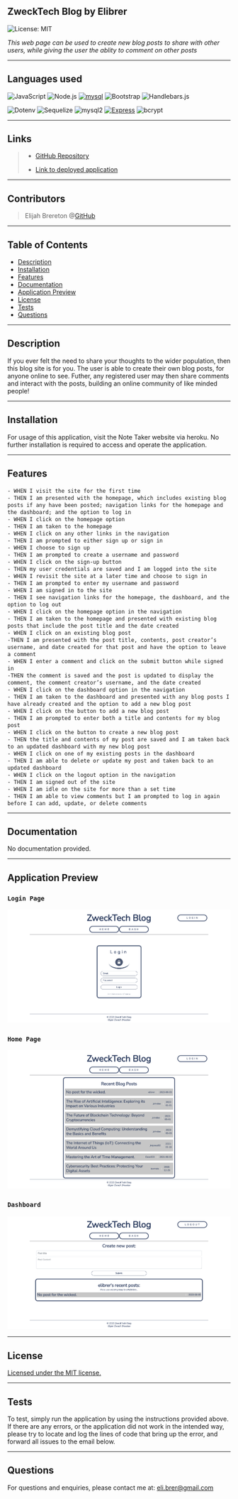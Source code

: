 ## ZweckTech Blog by Elibrer 
![License: MIT](https://img.shields.io/badge/License-MIT-yellow.svg)

*This web page can be used to create new blog posts to share with other users, while giving the user the ablity to comment on other posts*

---

## Languages used
![JavaScript](https://img.shields.io/badge/JavaScript-323330?style=for-the-badge&logo=javascript&logoColor=F7DF1E) ![Node.js](https://img.shields.io/badge/Node.js-43853D?style=for-the-badge&logo=node.js&logoColor=white) [![mysql](https://img.shields.io/badge/MySQL-00000F?style=for-the-badge&logo=mysql&logoColor=white)](https://www.mysql.com/) ![Bootstrap](https://img.shields.io/badge/Bootstrap-563D7C?style=for-the-badge&logo=bootstrap&logoColor=white) ![Handlebars.js](https://img.shields.io/badge/Handlebars.js-FF7E5F?style=for-the-badge&logo=handlebars.js&logoColor=white)

![Dotenv](https://img.shields.io/badge/dotenv-8.2.0-yellowgreen?style=for-the-badge) ![Sequelize](https://img.shields.io/badge/Sequelize-5.21.7-blue?style=for-the-badge) ![mysql2](https://img.shields.io/badge/MySQL2-2.1.0-blue?style=for-the-badge) [![Express](https://img.shields.io/badge/Express-4.17.1-green.svg?style=for-the-badge)](https://expressjs.com/) ![bcrypt](https://img.shields.io/badge/bcrypt-5.1.0-blue?style=for-the-badge&logo=appveyor) 

---

## Links
> - [GitHub Repository](https://github.com/elibrer/online-tech-blog)
> 
> - [Link to deployed application](https://zweck-tech-blog.herokuapp.com/)

---

## Contributors
> Elijah Brereton @[GitHub](https://github.com/elibrer)

---

## Table of Contents
- [Description](#description)
- [Installation](#installation)
- [Features](#features)
- [Documentation](#documentation)
- [Application Preview](#application-preview)
- [License](#license)
- [Tests](#tests)
- [Questions](#questions)

---

## Description
If you ever felt the need to share your thoughts to the wider population, then this blog site is for you. The user is able to create their own blog posts, for anyone online to see. Futher, any registered user may then share comments and interact with the posts, building an online community of like minded people!

---

## Installation
For usage of this application, visit the Note Taker website via heroku. No further installation is required to access and operate the application.

---

## Features
```
- WHEN I visit the site for the first time
- THEN I am presented with the homepage, which includes existing blog posts if any have been posted; navigation links for the homepage and the dashboard; and the option to log in
- WHEN I click on the homepage option
- THEN I am taken to the homepage
- WHEN I click on any other links in the navigation
- THEN I am prompted to either sign up or sign in
- WHEN I choose to sign up
- THEN I am prompted to create a username and password
- WHEN I click on the sign-up button
- THEN my user credentials are saved and I am logged into the site
- WHEN I revisit the site at a later time and choose to sign in
- THEN I am prompted to enter my username and password
- WHEN I am signed in to the site
- THEN I see navigation links for the homepage, the dashboard, and the option to log out
- WHEN I click on the homepage option in the navigation
- THEN I am taken to the homepage and presented with existing blog posts that include the post title and the date created
- WHEN I click on an existing blog post
-THEN I am presented with the post title, contents, post creator’s username, and date created for that post and have the option to leave a comment
- WHEN I enter a comment and click on the submit button while signed in
-THEN the comment is saved and the post is updated to display the comment, the comment creator’s username, and the date created
- WHEN I click on the dashboard option in the navigation
- THEN I am taken to the dashboard and presented with any blog posts I have already created and the option to add a new blog post
- WHEN I click on the button to add a new blog post
- THEN I am prompted to enter both a title and contents for my blog post
- WHEN I click on the button to create a new blog post
- THEN the title and contents of my post are saved and I am taken back to an updated dashboard with my new blog post
- WHEN I click on one of my existing posts in the dashboard
- THEN I am able to delete or update my post and taken back to an updated dashboard
- WHEN I click on the logout option in the navigation
- THEN I am signed out of the site
- WHEN I am idle on the site for more than a set time
- THEN I am able to view comments but I am prompted to log in again before I can add, update, or delete comments
```

---

## Documentation
No documentation provided.

---

## Application Preview
### `Login Page`
![login page](./public/images/zweck-tech-login.png)
### `Home Page`
![home page](./public/images/zweck-tech_home.png)
### `Dashboard`
![dashboard](./public/images/zweck-tech-dash.png)

---

## License
[Licensed under the MIT license.](https://opensource.org/licenses/MIT)

---

## Tests
To test, simply run the application by using the instructions provided above. If there are any errors, or the application did not work in the intended way, please try to locate and log the lines of code that bring up the error, and forward all issues to the email below.

---

## Questions
For questions and enquiries, please contact me at: 
[eli.brer@gmail.com](eli.brer@gmail.com)